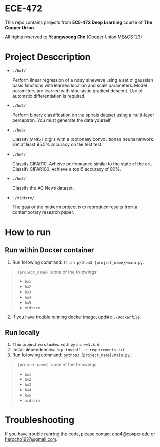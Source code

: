 # ECE-472

This repo contains projects from **ECE-472 Deep Learning** course of **The Cooper Union**.

All rights reserved to **Youngwoong Cho** (Cooper Union ME&CS '23)

# Project Desccription
- `./hw1/`

    Perform linear regression of a noisy sinewave using a set of gaussian basis functions with learned location and scale parameters. Model parameters are learned with stochastic gradient descent. Use of automatic differentiation is required.
- `./hw2/`

    Perform binary classification on the spirals dataset using a multi-layer perceptron. You must generate the data yourself.    
- `./hw3/`

    Classify MNIST digits with a (optionally convoultional) neural network. Get at least 95.5% accuracy on the test test.
- `./hw4/`

    Classify CIFAR10. Acheive performance similar to the state of the art. Classify CIFAR100. Achieve a top-5 accuracy of 90%.
- `./hw5/`

    Classify the AG News dataset.
- `./midterm/`

    The goal of the midterm project is to reproduce results from a contemporary research paper.
    
# How to run
## Run within Docker container
1. Run following command: `tf.sh python3 {project_name}/main.py`.

>`{project_name}` is one of the followings:
> - `hw1`
> - `hw2`
> - `hw3`
> - `hw4`
> - `hw5`
> - `midterm`

2. If you have trouble running docker image, update `./Dockerfile`.

## Run locally
1. This project was tested with `python==3.8.0`.
2. Install dependencies: `pip install -r requirements.txt`
3. Run following command: `python3 {project_name}/main.py`.

>`{project_name}` is one of the followings:
> - `hw1`
> - `hw2`
> - `hw3`
> - `hw4`
> - `hw5`
> - `midterm`

# Troubleshooting
If you have trouble running the code, please contact <cho4@cooper.edu> or <herocho1997@gmail.com>.
